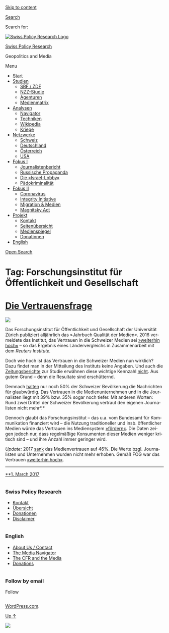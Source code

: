 [Skip to
content](#content)

[](https://swprs.org/)

<div class="cover">

</div>

[Search](#search-container)

<div id="search-container" class="header-search-block bg-graphite hidden">

<span class="screen-reader-text">Search for:</span>

</div>

<div class="header-inner section-inner">

[![Swiss Policy Research
Logo](https://swprs.files.wordpress.com/2020/05/swiss-policy-research-logo-300.png)](https://swprs.org/)

[Swiss Policy Research](https://swprs.org/)

Geopolitics and
    Media

</div>

<div class="navigation section no-padding bg-dark">

Menu

<div class="main-navigation">

  - <span id="menu-item-4374">[Start](https://swprs.org)</span>
  - <span id="menu-item-5941">[Studien](https://swprs.org/srf-propaganda-analyse/)</span>
      - <span id="menu-item-4361">[SRF /
        ZDF](https://swprs.org/srf-propaganda-analyse/)</span>
      - <span id="menu-item-4359">[NZZ-Studie](https://swprs.org/die-nzz-studie/)</span>
      - <span id="menu-item-4373">[Agenturen](https://swprs.org/der-propaganda-multiplikator/)</span>
      - <span id="menu-item-7978">[Medienmatrix](https://swprs.org/die-propaganda-matrix/)</span>
  - <span id="menu-item-9423">[Analysen](https://swprs.org/medien-navigator/)</span>
      - <span id="menu-item-9414">[Navigator](https://swprs.org/medien-navigator/)</span>
      - <span id="menu-item-8524">[Techniken](https://swprs.org/der-propaganda-schluessel/)</span>
      - <span id="menu-item-10908">[Wikipedia](https://swprs.org/propaganda-in-der-wikipedia/)</span>
      - <span id="menu-item-9920">[Kriege](https://swprs.org/logik-imperialer-kriege/)</span>
  - <span id="menu-item-4362">[Netzwerke](https://swprs.org/netzwerk-medien-schweiz/)</span>
      - <span id="menu-item-6283">[Schweiz](https://swprs.org/netzwerk-medien-schweiz/)</span>
      - <span id="menu-item-7215">[Deutschland](https://swprs.org/netzwerk-medien-deutschland/)</span>
      - <span id="menu-item-17401">[Österreich](https://swprs.org/medien-in-oesterreich/)</span>
      - <span id="menu-item-7216">[USA](https://swprs.org/das-american-empire-und-seine-medien/)</span>
  - <span id="menu-item-9228">[Fokus
    I](https://swprs.org/bericht-eines-journalisten/)</span>
      - <span id="menu-item-12119">[Journalistenbericht](https://swprs.org/bericht-eines-journalisten/)</span>
      - <span id="menu-item-12117">[Russische
        Propaganda](https://swprs.org/russische-propaganda/)</span>
      - <span id="menu-item-12118">[Die
        »Israel-Lobby«](https://swprs.org/die-israel-lobby-fakten-und-mythen/)</span>
      - <span id="menu-item-13505">[Pädokriminalität](https://swprs.org/geopolitik-und-paedokriminalitaet/)</span>
  - <span id="menu-item-17258">[Fokus
    II](https://swprs.org/migration-und-medien/)</span>
      - <span id="menu-item-32838">[Coronavirus](https://swprs.org/covid-19-hinweis-ii/)</span>
      - <span id="menu-item-12939">[Integrity
        Initiative](https://swprs.org/die-integrity-initiative/)</span>
      - <span id="menu-item-17290">[Migration &
        Medien](https://swprs.org/migration-und-medien/)</span>
      - <span id="menu-item-17291">[Magnitsky
        Act](https://swprs.org/der-fall-magnitsky/)</span>
  - <span id="menu-item-21964">[Projekt](https://swprs.org/kontakt/)</span>
      - <span id="menu-item-8525">[Kontakt](https://swprs.org/kontakt/)</span>
      - <span id="menu-item-10193">[Seitenübersicht](https://swprs.org/uebersicht/)</span>
      - <span id="menu-item-8637">[Medienspiegel](https://swprs.org/medienspiegel/)</span>
      - <span id="menu-item-33287">[Donationen](https://swprs.org/donationen/)</span>
  - <span id="menu-item-14415">[English](https://swprs.org/contact/)</span>

</div>

[Open
Search](#)

</div>

<div class="wrapper section medium-padding clear" data-role="main">

# Tag: Forschungsinstitut für Öffentlichkeit und Gesellschaft

<div id="content" class="content section-inner">

<div id="posts" class="posts">

<div class="spinner-container">

<div id="spinner">

<div class="double-bounce1">

</div>

<div class="double-bounce2">

</div>

</div>

</div>

<div class="post-container">

# [Die Vertrauensfrage](https://swprs.org/2017/03/01/schweizer-medien-vertrauen/)

<div class="featured-media">

[![](https://swprs.files.wordpress.com/2017/03/foeg-jahrbuch_logo.png?w=500)](https://swprs.org/2017/03/01/schweizer-medien-vertrauen/ "Die Vertrauensfrage")

</div>

<div class="post-content clear">

<div lang="de" style="-webkit-hyphens:auto;-moz-hyphens:auto;-ms-hyphens:auto;hyphens:auto;font-variant:none;">

Das Forschungs­institut für Öf­fent­lich­­keit und Gesell­schaft der
Uni­ver­sität Zürich publi­ziert all­jähr­lich das »Jahr­buch Qualität
der Medien«. 2016 ver­mel­dete das In­sti­tut, das Ver­trau­en in die
Schwei­zer Me­dien sei [»weiter­hin
hoch«](http://www.foeg.uzh.ch/dam/jcr:7234c6d3-1f09-4d36-b6ab-f14e659d046e/Medienmitteilung_JB_2016_dt.pdf)
– so das Er­geb­nis eines Länder­ver­gleichs in Zu­sam­men­ar­beit mit
dem *_Reu­ters Insti­tute._*

Doch wie hoch ist das Vertrauen in die Schweizer Medien nun wirklich?
Dazu findet man in der Mit­tei­lung des Instituts keine An­ga­ben. Und
auch die
[Zei­tungs­be­richte](http://www.tagesanzeiger.ch/schweiz/standard/Diese-Menschen-sind-anfaellig-fuer-Populisten/story/23804017)
zur Studie er­wäh­nen diese wich­tige Kenn­zahl
[nicht](http://www.nzz.ch/schweiz/analyse-zum-medienvertrauen-oeffentliche-medien-staerken-auch-die-privaten-ld.128965).
Aus gutem Grund – denn die Resultate sind er­schüt­ternd.

Demnach
[halten](http://media.digitalnewsreport.org/wp-content/uploads/2018/11/Digital-News-Report-2016.pdf#page=60)
nur noch 50% der Schwei­zer Be­völ­ke­rung die Nach­rich­ten für
glaub­würdig. Das Ver­trauen in die Medien­unter­nehmen und in die
Jour­na­listen liegt mit 39% bzw. 35% sogar noch tiefer. Mit anderen
Worten: Rund zwei Drittel der Schweizer Be­völ­ke­rung ver­traut den
ei­ge­nen Jour­na­listen nicht mehr*.*

Dennoch glaubt das For­schungs­in­sti­tut – das u.a. vom Bundes­amt für
Kom­mu­ni­ka­tion finanziert wird – die Nutzung tra­di­tio­neller und
ins­b. öffent­licher Medien würde das Ver­trauen ins Medien­system
[»för­dern«](http://www.foeg.uzh.ch/dam/jcr:7234c6d3-1f09-4d36-b6ab-f14e659d046e/Medienmitteilung_JB_2016_dt.pdf).
Die Da­ten zei­gen je­doch nur, dass regel­mäßige Kon­su­menten die­ser
Me­dien we­ni­ger kri­tisch sind – und ihre An­zahl immer ge­ringer
wird.

*Update:* 2017
[sank](http://www.digitalnewsreport.org/survey/2017/switzerland-2017/)
das Medienvertrauen auf 46%. Die Werte bzgl. Journalisten und
Unter­neh­men wurden nicht mehr erhoben. Gemäß FÖG war das Vertrauen
[»weiterhin
hoch«](http://www.foeg.uzh.ch/dam/jcr:0d0e5a10-27be-4e97-b264-b2cf7de96bbd/Broschur_Jahrbuch_foeg_deutsch_2017_ohne_Sperrvermerk.pdf).

</div>

-----

</div>

<div class="post-meta clear">

[**1. March
2017](https://swprs.org/2017/03/01/schweizer-medien-vertrauen/ "Die Vertrauensfrage")

</div>

</div>

</div>

</div>

</div>

<div id="footer" class="footer bg-graphite">

<div class="section-inner row clear" data-role="complementary">

<div class="column column-1 one-third medium-padding">

<div class="widgets">

<div id="nav_menu-3" class="widget widget_nav_menu">

<div class="widget-content clear">

### Swiss Policy Research

<div class="menu-allgemein-container">

  - <span id="menu-item-251">[Kontakt](https://swprs.org/kontakt/)</span>
  - <span id="menu-item-33090">[Übersicht](https://swprs.org/uebersicht/)</span>
  - <span id="menu-item-33286">[Donationen](https://swprs.org/donationen/)</span>
  - <span id="menu-item-15372">[Disclaimer](https://swprs.org/disclaimer/)</span>

</div>

</div>

</div>

</div>

</div>

<div class="column column-2 one-third medium-padding">

<div class="widgets">

<div id="nav_menu-4" class="widget widget_nav_menu">

<div class="widget-content clear">

### English

<div class="menu-english-container">

  - <span id="menu-item-20017">[About Us /
    Contact](https://swprs.org/contact/)</span>
  - <span id="menu-item-20015">[The Media
    Navigator](https://swprs.org/media-navigator/)</span>
  - <span id="menu-item-20016">[The CFR and the
    Media](https://swprs.org/the-american-empire-and-its-media/)</span>
  - <span id="menu-item-33285">[Donations](https://swprs.org/donations/)</span>

</div>

</div>

</div>

</div>

</div>

<div class="column column-3 one-third medium-padding">

<div class="widgets">

<div id="blog_subscription-4" class="widget widget_blog_subscription jetpack_subscription_widget">

<div class="widget-content clear">

### Follow by email

Follow

</div>

</div>

</div>

</div>

</div>

</div>

<div class="credits section bg-dark small-padding">

<div class="credits-inner section-inner clear">

[WordPress.com](https://wordpress.com/?ref=footer_custom_com).

[Up ↑](# "To the top")

</div>

</div>

<div style="display:none">

</div>

![](https://pixel.wp.com/b.gif?v=noscript)
